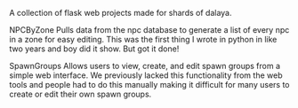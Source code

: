 A collection of flask web projects made for shards of dalaya. 

NPCByZone
    Pulls data from the npc database to generate a list of every npc in a zone for easy editing. This was the first thing I wrote in python in like two years and boy did it show. But got it done!

SpawnGroups
    Allows users to view, create, and edit spawn groups from a simple web interface. We previously lacked this functionality from the web tools and people had to do this manually making it difficult for many users to create or edit their own spawn groups. 
